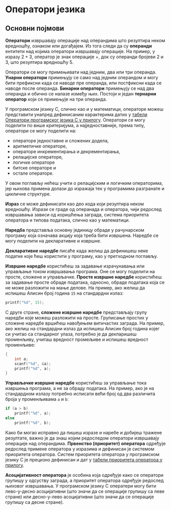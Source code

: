 # Оператори језика

## Основни појмови

**Оператори** извршавају операције над операндима што резултира неком
вредношћу, ознаком или догађајем. Из тога следи да су **операнди** ентитети над
којима оператори извршавају операције. На пример, у изразу $2+3$, оператор је
знак операције $+$, док су операнди бројеви $2$ и $3$, што резултира вредношћу
$5$.

Оператори се могу примењивати над једним, два или три операнда.
**Унарни оператори** примењују се само над једним операндом и могу бити
префиксни када се наводе пре операнда, или постфиксни када се наводе после
операнда. **Бинарни оператори** примењују се над два операнда и обично се
налазе између њих. Постоји и један **тернарни оператор** који се примењује на
три операнда.

У програмском језику C, слично као и у математици, операторе можеш представити
унапред дефинисаним карактерима датих у
[табели Оператори програмског језика C у прилогу](../prilozi/dummy.md).
Оператори се могу поделити по више критеријума, а најједноставније, према типу,
оператори се могу поделити на:

- операторе једноставне и сложених додела,
- аритметичке операторе,
- операторе инкрементирања и декрементирања,
- релацијске операторе,
- логичке операторе
- битске операторе и
- остале операторе.

У овом поглављу нећеш учити о релацијским и логичким операторима, јер њихова
примена долази до изражаја тек у програмима разгранате и цикличне структуре.

**Израз** се може дефинисати као део кода који резултира неком вредношћу.
Изрази се граде од операнада и оператора, чији редослед извршавања зависи од
коришћења заграда, система приоритета оператора и типова података, слично
као у математици.

**Наредба** представља основну јединицу обраде у рачунарском програму која
означава акцију која треба бити извршена. Наредбе се могу поделити на
декларативне и извршне.

**Декларативне наредбе** писаће када желиш да дефинишеш неке податке које ћеш
користити у програму, као у претходном поглављу.

**Извршне наредбе** користићеш за задавање израчунавања или управљање током
извршавања програма. Оне се могу поделити на просте, сложене и управљачке.
**Просте извршне наредбе** користићеш за задавање просте обраде података,
односно, обраде података која се не може разложити на мање делове. На пример,
ако желиш да испишеш Алисин број година `15` на стандардни излаз:

```c
printf("%d", 15);
```

С друге стране, **сложене извршне наредбе** представљају групу наредби које
можеш разложити на просте. Груписање простих у сложене наредбе вршићеш
навођењем витичастих заграда. На пример, ако желиш на стандардни излаз да
испишеш Алисин број година којег си учитао са стандарног улаза, потребно је
да декларишеш променљиву, учиташ вредност промељиве и испишеш вредност
променљиве:

```c
{
    int a;
    scanf("%d", &a);
    printf("%d", a);
}
```

**Управљачке извршне наредбе** користићеш за управљање тока извршења програма,
а не за обраду података. На пример, ако је на стандардном излазу потребно
исписати већи број од два различита броја у променљивама `a` и `b`:

```c
if (a > b)
    printf("%d", a);
else
    printf("%d", b);
```

Како би могао исправно да пишеш изразе и наребе и добијеш тражене резултате,
важно је да знаш којим редоследом оператори извршавају операције над
операндима. **Првенство (приоритет) оператора** одређује редослед примене
оператора у изразима и дефинисан је системом приоритета оператора. Систем
приоритета оператора у програмском језику C је прецизно дефинисан и дат у
[табели приоритета оператора у прилогу](../prilozi/dummy.md).

**Асоцијативност оператора** је особина која одређује како се оператори групишу
у одсуству заграда, а приоритет оператора одређује редослед њиховог извршавања.
У програмском језику C oператери могу бити лево-у-десно асоцијативни (што значи
да се операције групишу са леве стране) или десно-у-лево асоцијативни (што
значи да се операције групишу са десне стране).
